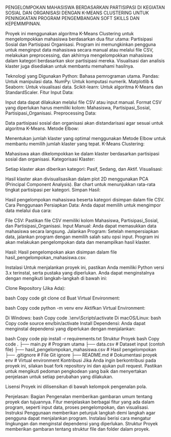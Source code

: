 PENGELOMPOKAN MAHASISWA BERDASARKAN PARTISIPASI DI KEGIATAN SOSIAL DAN ORGANISASI DENGAN K-MEANS CLUSTERING UNTUK PENINGKATAN PROGRAM PENGEMBANGAN SOFT SKILLS DAN KEPEMIMPINAN.

Proyek ini menggunakan algoritma K-Means Clustering untuk mengelompokkan mahasiswa berdasarkan dua fitur utama: Partisipasi Sosial dan Partisipasi Organisasi. Program ini memungkinkan pengguna untuk menginput data mahasiswa secara manual atau melalui file CSV, melakukan preprocessing, dan akhirnya mengelompokkan mahasiswa dalam kategori berdasarkan skor partisipasi mereka. Visualisasi dan analisis klaster juga disediakan untuk membantu memahami hasilnya.

Teknologi yang Digunakan
Python: Bahasa pemrograman utama.
Pandas: Untuk manipulasi data.
NumPy: Untuk komputasi numerik.
Matplotlib & Seaborn: Untuk visualisasi data.
Scikit-learn: Untuk algoritma K-Means dan StandardScaler.
Fitur
Input Data:

Input data dapat dilakukan melalui file CSV atau input manual.
Format CSV yang diperlukan harus memiliki kolom: Mahasiswa, Partisipasi_Sosial, Partisipasi_Organisasi.
Preprocessing Data:

Data partisipasi sosial dan organisasi akan distandarisasi agar sesuai untuk algoritma K-Means.
Metode Elbow:

Menentukan jumlah klaster yang optimal menggunakan Metode Elbow untuk membantu memilih jumlah klaster yang tepat.
K-Means Clustering:

Mahasiswa akan dikelompokkan ke dalam klaster berdasarkan partisipasi sosial dan organisasi.
Kategorisasi Klaster:

Setiap klaster akan diberikan kategori: Pasif, Sedang, dan Aktif.
Visualisasi:

Hasil klaster akan divisualisasikan dalam plot 2D menggunakan PCA (Principal Component Analysis).
Bar chart untuk menunjukkan rata-rata tingkat partisipasi per kategori.
Simpan Hasil:

Hasil pengelompokan mahasiswa beserta kategori disimpan dalam file CSV.
Cara Penggunaan
Persiapkan Data: Anda dapat memilih untuk mengimpor data melalui dua cara:

File CSV: Pastikan file CSV memiliki kolom Mahasiswa, Partisipasi_Sosial, dan Partisipasi_Organisasi.
Input Manual: Anda dapat memasukkan data mahasiswa secara langsung.
Jalankan Program: Setelah mempersiapkan data, jalankan program dengan memilih salah satu opsi input. Program ini akan melakukan pengelompokan data dan menampilkan hasil klaster.

Hasil: Hasil pengelompokan akan disimpan dalam file hasil_pengelompokan_mahasiswa.csv.

Instalasi
Untuk menjalankan proyek ini, pastikan Anda memiliki Python versi 3.x terinstal, serta pustaka yang diperlukan. Anda dapat menginstalnya dengan mengikuti langkah-langkah di bawah ini:

Clone Repository (Jika Ada):

bash
Copy code
git clone <url-repository>
cd <folder-proyek>
Buat Virtual Environment:

bash
Copy code
python -m venv env
Aktifkan Virtual Environment:

Di Windows:
bash
Copy code
.\env\Scripts\activate
Di macOS/Linux:
bash
Copy code
source env/bin/activate
Install Dependensi: Anda dapat menginstal dependensi yang diperlukan dengan menjalankan:

bash
Copy code
pip install -r requirements.txt
Struktur Proyek
bash
Copy code
.
├── main.py              # Program utama
├── data.csv             # Dataset input (contoh file)
├── hasil_pengelompokan_mahasiswa.csv  # Hasil pengelompokan
├── .gitignore           # File Git ignore
├── README.md            # Dokumentasi proyek
env                       # Virtual environment
Kontribusi
Jika Anda ingin berkontribusi pada proyek ini, silakan buat fork repository ini dan ajukan pull request. Pastikan untuk mengikuti pedoman pengkodean yang baik dan menyertakan penjelasan untuk setiap perubahan yang dilakukan.

Lisensi
Proyek ini dilisensikan di bawah kelompok pengenalan pola.

Penjelasan:
Bagian Pengenalan memberikan gambaran umum tentang proyek dan tujuannya.
Fitur menjelaskan berbagai fitur yang ada dalam program, seperti input data, proses pengelompokan, dan visualisasi.
Instruksi Penggunaan memberikan petunjuk langkah demi langkah agar pengguna dapat menjalankan program.
Instalasi berisi cara mengatur lingkungan dan menginstal dependensi yang diperlukan.
Struktur Proyek memberikan gambaran tentang struktur file dan folder dalam proyek.
